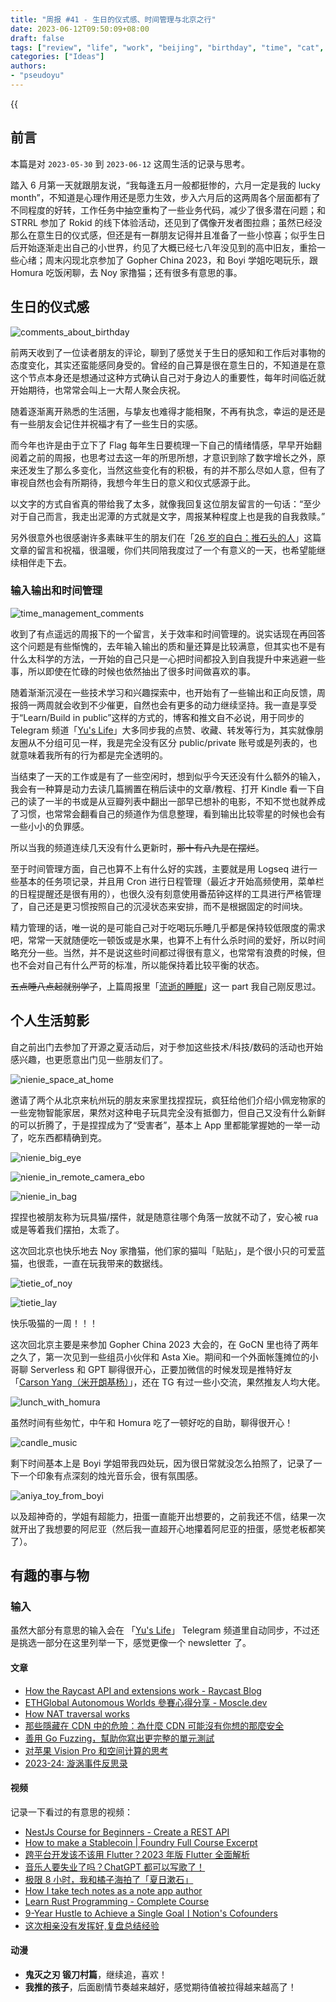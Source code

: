 ```yaml
---
title: "周报 #41 - 生日的仪式感、时间管理与北京之行"
date: 2023-06-12T09:50:09+08:00
draft: false
tags: ["review", "life", "work", "beijing", "birthday", "time", "cat", "boyi"]
categories: ["Ideas"]
authors:
- "pseudoyu"
---
```


{{<audio src="audios/here_after_us.mp3" caption="《后来的我们 - 五月天》" >}}

## 前言

本篇是对 `2023-05-30` 到 `2023-06-12` 这周生活的记录与思考。

踏入 6 月第一天就跟朋友说，“我每逢五月一般都挺惨的，六月一定是我的 lucky month”，不知道是心理作用还是愿力生效，步入六月后的这两周各个层面都有了不同程度的好转，工作任务中抽空重构了一些业务代码，减少了很多潜在问题；和 STRRL 参加了 Rokid 的线下体验活动，还见到了偶像开发者图拉鼎；虽然已经没那么在意生日的仪式感，但还是有一群朋友记得并且准备了一些小惊喜；似乎生日后开始逐渐走出自己的小世界，约见了大概已经七八年没见到的高中旧友，重拾一些心绪；周末闪现北京参加了 Gopher China 2023，和 Boyi 学姐吃喝玩乐，跟 Homura 吃饭闲聊，去 Noy 家撸猫；还有很多有意思的事。

## 生日的仪式感

![comments_about_birthday](https://image.pseudoyu.com/images/comments_about_birthday.png)

前两天收到了一位读者朋友的评论，聊到了感觉关于生日的感知和工作后对事物的态度变化，其实还蛮能感同身受的。曾经的自己算是很在意生日的，不知道是在意这个节点本身还是想通过这种方式确认自己对于身边人的重要性，每年时间临近就开始期待，也常常会叫上一大帮人聚会庆祝。

随着逐渐离开熟悉的生活圈，与挚友也难得才能相聚，不再有执念，幸运的是还是有一些朋友会记住并祝福才有了一些生日的实感。

而今年也许是由于立下了 Flag 每年生日要梳理一下自己的情绪情感，早早开始翻阅着之前的周报，也思考过去这一年的所思所想，才意识到除了数字增长之外，原来还发生了那么多变化，当然这些变化有的积极，有的并不那么尽如人意，但有了审视自然也会有所期待，我想今年生日的意义和仪式感源于此。

以文字的方式自省真的带给我了太多，就像我回复这位朋友留言的一句话：“至少对于自己而言，我走出泥潭的方式就是文字，周报某种程度上也是我的自我救赎。”

另外很意外也很感谢许多素昧平生的朋友们在「[26 岁的自白：推石头的人](https://www.pseudoyu.com/zh/2023/06/06/yearly_review_26/)」这篇文章的留言和祝福，很温暖，你们共同陪我度过了一个有意义的一天，也希望能继续相伴走下去。

### 输入输出和时间管理

![time_management_comments](https://image.pseudoyu.com/images/time_management_comments.png)

收到了有点遥远的周报下的一个留言，关于效率和时间管理的。说实话现在再回答这个问题是有些惭愧的，去年输入输出的质和量还算是比较满意，但其实也不是有什么太科学的方法，一开始的自己只是一心把时间都投入到自我提升中来逃避一些事，所以即使在忙碌的时候也依然抽出了很多时间做喜欢的事。

随着渐渐沉浸在一些技术学习和兴趣探索中，也开始有了一些输出和正向反馈，周报鸽一两周就会收到不少催更，自然也会有更多的动力继续坚持。我一直是享受于“Learn/Build in public”这样的方式的，博客和推文自不必说，用于同步的 Telegram 频道「[Yu's Life](https://t.me/pseudoyulife)」大多同步我的点赞、收藏、转发等行为，其实就像朋友圈从不分组可见一样，我是完全没有区分 public/private 账号或是列表的，也就意味着我所有的行为都是完全透明的。

当结束了一天的工作或是有了一些空闲时，想到似乎今天还没有什么额外的输入，我会有一种算是动力去读几篇搁置在稍后读中的文章/教程、打开 Kindle 看一下自己的读了一半的书或是从豆瓣列表中翻出一部早已想补的电影，不知不觉也就养成了习惯，也常常会翻看自己的频道作为信息整理，看到输出比较零星的时候也会有一些小小的负罪感。

所以当我的频道连续几天没有什么更新时，~~那十有八九是在摆烂~~。

至于时间管理方面，自己也算不上有什么好的实践，主要就是用 Logseq 进行一些基本的任务项记录，并且用 Cron 进行日程管理（最近才开始高频使用，菜单栏的日程提醒还是很有用的），也很久没有刻意使用番茄钟这样的工具进行严格管理了，自己还是更习惯按照自己的沉浸状态来安排，而不是根据固定的时间块。

精力管理的话，唯一说的是可能自己对于吃喝玩乐睡几乎都是保持较低限度的需求吧，常常一天就随便吃一顿饭或是水果，也算不上有什么杀时间的爱好，所以时间略充分一些。当然，并不是说这些时间都过得很有意义，也常常有浪费的时候，但也不会对自己有什么严苛的标准，所以能保持着比较平衡的状态。

~~五点睡八点起就别学了~~，上篇周报里「[流逝的睡眠](https://www.pseudoyu.com/zh/2023/05/30/weekly_review_20230530/)」这一 part 我自己刚反思过。

## 个人生活剪影

自之前出门去参加了开源之夏活动后，对于参加这些技术/科技/数码的活动也开始感兴趣，也更愿意出门见一些朋友们了。

![nienie_space_at_home](https://image.pseudoyu.com/images/nienie_space_at_home.jpg)

邀请了两个从北京来杭州玩的朋友来家里找捏捏玩，疯狂给他们介绍小佩宠物家的一些宠物智能家居，果然对这种电子玩具完全没有抵御力，但自己又没有什么新鲜的可以折腾了，于是捏捏成为了“受害者”，基本上 App 里都能掌握她的一举一动了，吃东西都精确到克。

![nienie_big_eye](https://image.pseudoyu.com/images/nienie_big_eye.jpg)

![nienie_in_remote_camera_ebo](https://image.pseudoyu.com/images/nienie_in_remote_camera_ebo.png)

![nienie_in_bag](https://image.pseudoyu.com/images/nienie_in_bag.png)

捏捏也被朋友称为玩具猫/摆件，就是随意往哪个角落一放就不动了，安心被 rua 或是等着我们摆拍，太乖了。

这次回北京也快乐地去 Noy 家撸猫，他们家的猫叫「贴贴」，是个很小只的可爱蓝猫，也很乖，一直在玩我带来的数据线。

![tietie_of_noy](https://image.pseudoyu.com/images/tietie_of_noy.jpg)

![tietie_lay](https://image.pseudoyu.com/images/tietie_lay.jpg)

快乐吸猫的一周！！！

这次回北京主要是来参加 Gopher China 2023 大会的，在 GoCN 里也待了两年之久了，第一次见到一些组员小伙伴和 Asta Xie。期间和一个外面帐篷摊位的小哥聊 Serverless 和 GPT 聊得很开心，正要加微信的时候发现是推特好友「[Carson Yang（米开朗基杨）](https://twitter.com/CarsonYangk8s)」，还在 TG 有过一些小交流，果然推友人均大佬。

![lunch_with_homura](https://image.pseudoyu.com/images/lunch_with_homura.jpg)

虽然时间有些匆忙，中午和 Homura 吃了一顿好吃的自助，聊得很开心！

![candle_music](https://image.pseudoyu.com/images/candle_music.jpg)

剩下时间基本上是 Boyi 学姐带我四处玩，因为很日常就没怎么拍照了，记录了一下一个印象有点深刻的烛光音乐会，很有氛围感。

![aniya_toy_from_boyi](https://image.pseudoyu.com/images/aniya_toy_from_boyi.jpg)

以及超神奇的，学姐有超能力，扭蛋一直能开出想要的，之前我还不信，结果一次就开出了我想要的阿尼亚（然后我一直超开心地攥着阿尼亚的扭蛋，感觉老板都笑了）。

## 有趣的事与物

### 输入

虽然大部分有意思的输入会在 「[Yu's Life](https://t.me/pseudoyulife)」 Telegram 频道里自动同步，不过还是挑选一部分在这里列举一下，感觉更像一个 newsletter 了。

#### 文章

- [How the Raycast API and extensions work - Raycast Blog](https://www.raycast.com/blog/how-raycast-api-extensions-work)
- [ETHGlobal Autonomous Worlds 參賽心得分享 - Moscle.dev](https://moscledev.xlog.app/ethglobal-autonomous-worlds-can-sai-xin-de-fen-xiang)
- [How NAT traversal works](https://tailscale.com/blog/how-nat-traversal-works/)
- [那些隱藏在 CDN 中的危險：為什麼 CDN 可能沒有你想的那麼安全](https://tech-blog.cymetrics.io/posts/seadog007/dangers-in-cdn/)
- [善用 Go Fuzzing，幫助你寫出更完整的單元測試](https://medium.com/starbugs/utilize-go-fuzzing-to-write-better-unit-tests-80bd37cd4e38)
- [对苹果 Vision Pro 和空间计算的思考](https://mp.weixin.qq.com/s/hMLIpdnbt94GlbR9lD1_lQ)
- [2023-24: 漩涡事件反思录](https://xuanwo.io/reports/2023-24/)

#### 视频

记录一下看过的有意思的视频：

- [NestJs Course for Beginners - Create a REST API](https://www.youtube.com/watch?v=GHTA143_b-s)
- [How to make a Stablecoin | Foundry Full Course Excerpt](https://www.youtube.com/watch?v=8dRAd-Bzc_E)
- [跨平台开发该不该用 Flutter？2023 年版 Flutter 全面解析](https://www.bilibili.com/video/BV1D8411o71k)
- [音乐人要失业了吗？ChatGPT 都可以写歌了！](https://www.bilibili.com/video/BV1m8411o7K1)
- [极限 8 小时，我和橘子海拍了「夏日漱石」](https://www.bilibili.com/video/BV1yz4y1q79f)
- [How I take tech notes as a note app author](https://www.youtube.com/watch?v=rjOuCFrs584)
- [Learn Rust Programming - Complete Course](https://www.youtube.com/watch?v=BpPEoZW5IiY)
- [9-Year Hustle to Achieve a Single GoalㅣNotion's Cofounders](https://www.youtube.com/watch?v=FPYl7nIKRbA)
- [这次相亲没有发挥好,复盘总结经验](https://www.bilibili.com/video/BV1Em4y117Ea)

#### 动漫

- **鬼灭之刃 锻刀村篇**，继续追，喜欢！
- **我推的孩子**，后面剧情节奏越来越好，感觉期待值被拉得越来越高了！
